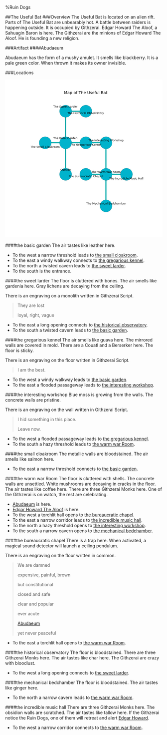 %Ruin Dogs

##The Useful Bat
###Overview
The Useful Bat is located on an alien rift. Parts of The Useful Bat are unbearably hot. A battle between raiders is happening outside. It is occupied by Githzerai. <a name="Edgar-Howard-The-Aloof"></a>Edgar Howard The Aloof, a Sahuagin Baron is here. The Githzerai are the minions of Edgar Howard The Aloof. He  is founding a new religion. 



###Artifact
####<a name="Abudaeum"></a>Abudaeum


Abudaeum has the form of a mushy amulet. It smells like blackberry. It is a pale green color. When thrown it makes its owner invisible. 





###Locations


![](../v2/images/The-Useful-Bat.png)

####<a name="the-basic-garden"></a>the basic garden
The air tastes like leather here. 



* To the west a narrow threshold leads to [the small cloakroom](#the-small-cloakroom).
* To the east a windy walkway connects to [the gregarious kennel](#the-gregarious-kennel).
* To the north a twisted cavern leads to [the sweet larder](#the-sweet-larder).
* To the south is the entrance.


####<a name="the-sweet-larder"></a>the sweet larder
The floor is cluttered with bones. The air smells like gardenia here. Gray lichens are decaying from the ceiling. 

There is an engraving on a monolith written in Githzerai Script. 

> They are lost
>
> loyal, right, vague
>


* To the east a long opening connects to [the historical observatory](#the-historical-observatory).
* To the south a twisted cavern leads to [the basic garden](#the-basic-garden).


####<a name="the-gregarious-kennel"></a>the gregarious kennel
The air smells like guava here. The mirrored walls are covered in mold. There are a Couatl and a Berserker here. The floor is sticky. 

There is an engraving on the floor written in Githzerai Script. 

> I am the best.
>


* To the west a windy walkway leads to [the basic garden](#the-basic-garden).
* To the east a flooded passageway leads to [the interesting workshop](#the-interesting-workshop).


####<a name="the-interesting-workshop"></a>the interesting workshop
Blue moss is growing from the walls. The concrete walls are pristine. 

There is an engraving on the wall written in Githzerai Script. 

> I hid something in this place.
>
> Leave now.
>


* To the west a flooded passageway leads to [the gregarious kennel](#the-gregarious-kennel).
* To the south a hazy threshold leads to [the warm war Room](#the-warm-war-Room).


####<a name="the-small-cloakroom"></a>the small cloakroom
The metallic walls are bloodstained. The air smells like salmon here. 



* To the east a narrow threshold connects to [the basic garden](#the-basic-garden).


####<a name="the-warm-war-Room"></a>the warm war Room
The floor is cluttered with shells. The concrete walls are unsettled. White mushrooms are decaying in cracks in the floor. The air tastes like coffee here. There are three Githzerai Monks here. One of the Githzerai is on watch, the rest are celebrating. 



* [Abudaeum](#Abudaeum) is here.
* [Edgar Howard The Aloof](#Edgar-Howard-The-Aloof) is here.
* To the west a torchlit hall opens to [the bureaucratic chapel](#the-bureaucratic-chapel).
* To the east a narrow corridor leads to [the incredible music hall](#the-incredible-music-hall).
* To the north a hazy threshold opens to [the interesting workshop](#the-interesting-workshop).
* To the south a narrow cavern opens to [the mechanical bedchamber](#the-mechanical-bedchamber).


####<a name="the-bureaucratic-chapel"></a>the bureaucratic chapel
There is a trap here. When activated, a magical sound detector will launch a ceiling pendulum. 

There is an engraving on the floor written in common. 

> We are damned
>
> expensive, painful, brown
>
> but constitutional
>
> closed and safe
>
> clear and popular
>
> ever acute
>
> [Abudaeum](#Abudaeum)
>
> yet never peaceful
>


* To the east a torchlit hall opens to [the warm war Room](#the-warm-war-Room).


####<a name="the-historical-observatory"></a>the historical observatory
The floor is bloodstained. There are three Githzerai Monks here. The air tastes like char here. The Githzerai are crazy with bloodlust. 



* To the west a long opening connects to [the sweet larder](#the-sweet-larder).


####<a name="the-mechanical-bedchamber"></a>the mechanical bedchamber
The floor is bloodstained. The air tastes like ginger here. 



* To the north a narrow cavern leads to [the warm war Room](#the-warm-war-Room).


####<a name="the-incredible-music-hall"></a>the incredible music hall
There are three Githzerai Monks here. The obsidion walls are scratched. The air tastes like tallow here. If the Githzerai notice the Ruin Dogs, one of them will retreat and alert [Edgar Howard](#Edgar-Howard). 



* To the west a narrow corridor connects to [the warm war Room](#the-warm-war-Room).


